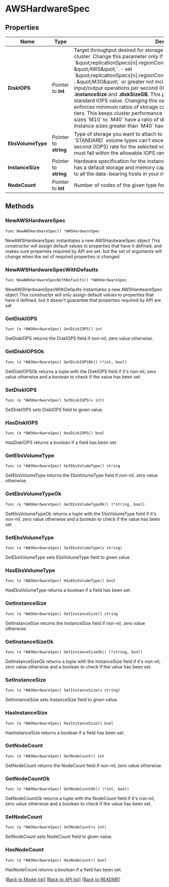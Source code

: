 # AWSHardwareSpec

## Properties

Name | Type | Description | Notes
------------ | ------------- | ------------- | -------------
**DiskIOPS** | Pointer to **int** | Target throughput desired for storage attached to your AWS-provisioned cluster. Change this parameter only if you:  - set &#x60;\&quot;replicationSpecs[n].regionConfigs[m].providerName\&quot; : \&quot;AWS\&quot;&#x60;. - set &#x60;\&quot;replicationSpecs[n].regionConfigs[m].electableSpecs.instanceSize\&quot; : \&quot;M30\&quot;&#x60; or greater not including &#x60;Mxx_NVME&#x60; tiers.  The maximum input/output operations per second (IOPS) depend on the selected **.instanceSize** and **.diskSizeGB**. This parameter defaults to the cluster tier&#39;s standard IOPS value. Changing this value impacts cluster cost. MongoDB Cloud enforces minimum ratios of storage capacity to system memory for given cluster tiers. This keeps cluster performance consistent with large datasets.  - Instance sizes &#x60;M10&#x60; to &#x60;M40&#x60; have a ratio of disk capacity to system memory of 60:1. - Instance sizes greater than &#x60;M40&#x60; have a ratio of 120:1. | [optional] 
**EbsVolumeType** | Pointer to **string** | Type of storage you want to attach to your AWS-provisioned cluster.  - &#x60;STANDARD&#x60; volume types can&#39;t exceed the default input/output operations per second (IOPS) rate for the selected volume size.   - &#x60;PROVISIONED&#x60; volume types must fall within the allowable IOPS range for the selected volume size. | [optional] [default to "STANDARD"]
**InstanceSize** | Pointer to **string** | Hardware specification for the instance sizes in this region. Each instance size has a default storage and memory capacity. The instance size you select applies to all the data-bearing hosts in your instance size. | [optional] 
**NodeCount** | Pointer to **int** | Number of nodes of the given type for MongoDB Cloud to deploy to the region. | [optional] 

## Methods

### NewAWSHardwareSpec

`func NewAWSHardwareSpec() *AWSHardwareSpec`

NewAWSHardwareSpec instantiates a new AWSHardwareSpec object
This constructor will assign default values to properties that have it defined,
and makes sure properties required by API are set, but the set of arguments
will change when the set of required properties is changed

### NewAWSHardwareSpecWithDefaults

`func NewAWSHardwareSpecWithDefaults() *AWSHardwareSpec`

NewAWSHardwareSpecWithDefaults instantiates a new AWSHardwareSpec object
This constructor will only assign default values to properties that have it defined,
but it doesn't guarantee that properties required by API are set

### GetDiskIOPS

`func (o *AWSHardwareSpec) GetDiskIOPS() int`

GetDiskIOPS returns the DiskIOPS field if non-nil, zero value otherwise.

### GetDiskIOPSOk

`func (o *AWSHardwareSpec) GetDiskIOPSOk() (*int, bool)`

GetDiskIOPSOk returns a tuple with the DiskIOPS field if it's non-nil, zero value otherwise
and a boolean to check if the value has been set.

### SetDiskIOPS

`func (o *AWSHardwareSpec) SetDiskIOPS(v int)`

SetDiskIOPS sets DiskIOPS field to given value.

### HasDiskIOPS

`func (o *AWSHardwareSpec) HasDiskIOPS() bool`

HasDiskIOPS returns a boolean if a field has been set.

### GetEbsVolumeType

`func (o *AWSHardwareSpec) GetEbsVolumeType() string`

GetEbsVolumeType returns the EbsVolumeType field if non-nil, zero value otherwise.

### GetEbsVolumeTypeOk

`func (o *AWSHardwareSpec) GetEbsVolumeTypeOk() (*string, bool)`

GetEbsVolumeTypeOk returns a tuple with the EbsVolumeType field if it's non-nil, zero value otherwise
and a boolean to check if the value has been set.

### SetEbsVolumeType

`func (o *AWSHardwareSpec) SetEbsVolumeType(v string)`

SetEbsVolumeType sets EbsVolumeType field to given value.

### HasEbsVolumeType

`func (o *AWSHardwareSpec) HasEbsVolumeType() bool`

HasEbsVolumeType returns a boolean if a field has been set.

### GetInstanceSize

`func (o *AWSHardwareSpec) GetInstanceSize() string`

GetInstanceSize returns the InstanceSize field if non-nil, zero value otherwise.

### GetInstanceSizeOk

`func (o *AWSHardwareSpec) GetInstanceSizeOk() (*string, bool)`

GetInstanceSizeOk returns a tuple with the InstanceSize field if it's non-nil, zero value otherwise
and a boolean to check if the value has been set.

### SetInstanceSize

`func (o *AWSHardwareSpec) SetInstanceSize(v string)`

SetInstanceSize sets InstanceSize field to given value.

### HasInstanceSize

`func (o *AWSHardwareSpec) HasInstanceSize() bool`

HasInstanceSize returns a boolean if a field has been set.

### GetNodeCount

`func (o *AWSHardwareSpec) GetNodeCount() int`

GetNodeCount returns the NodeCount field if non-nil, zero value otherwise.

### GetNodeCountOk

`func (o *AWSHardwareSpec) GetNodeCountOk() (*int, bool)`

GetNodeCountOk returns a tuple with the NodeCount field if it's non-nil, zero value otherwise
and a boolean to check if the value has been set.

### SetNodeCount

`func (o *AWSHardwareSpec) SetNodeCount(v int)`

SetNodeCount sets NodeCount field to given value.

### HasNodeCount

`func (o *AWSHardwareSpec) HasNodeCount() bool`

HasNodeCount returns a boolean if a field has been set.


[[Back to Model list]](../README.md#documentation-for-models) [[Back to API list]](../README.md#documentation-for-api-endpoints) [[Back to README]](../README.md)


